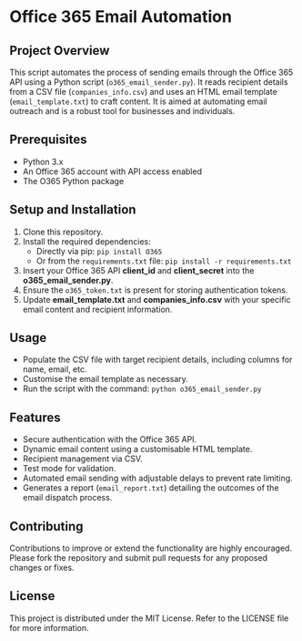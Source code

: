 # Office 365 Email Automation

## Project Overview
This script automates the process of sending emails through the Office 365 API using a Python script (`o365_email_sender.py`). It reads recipient details from a CSV file (`companies_info.csv`) and uses an HTML email template (`email_template.txt`) to craft content. It is aimed at automating email outreach and is a robust tool for businesses and individuals.

## Prerequisites
- Python 3.x
- An Office 365 account with API access enabled
- The O365 Python package

## Setup and Installation
1. Clone this repository.
2. Install the required dependencies:
   - Directly via pip: `pip install O365`
   - Or from the `requirements.txt` file: `pip install -r requirements.txt`
3. Insert your Office 365 API **client_id** and **client_secret** into the **o365_email_sender.py**.
4. Ensure the `o365_token.txt` is present for storing authentication tokens.
5. Update **email_template.txt** and **companies_info.csv** with your specific email content and recipient information.

## Usage
- Populate the CSV file with target recipient details, including columns for name, email, etc.
- Customise the email template as necessary.
- Run the script with the command: `python o365_email_sender.py`

## Features
- Secure authentication with the Office 365 API.
- Dynamic email content using a customisable HTML template.
- Recipient management via CSV.
- Test mode for validation.
- Automated email sending with adjustable delays to prevent rate limiting.
- Generates a report (`email_report.txt`) detailing the outcomes of the email dispatch process.

## Contributing
Contributions to improve or extend the functionality are highly encouraged. Please fork the repository and submit pull requests for any proposed changes or fixes.

## License
This project is distributed under the MIT License. Refer to the LICENSE file for more information.